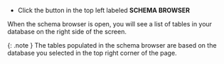 * Click the button in the top left labeled **SCHEMA BROWSER**

When the schema browser is open, you will see a list of tables in your database on the right side of the screen. 

{: .note }
The tables populated in the schema browser are based on the database you selected in the top right corner of the page.